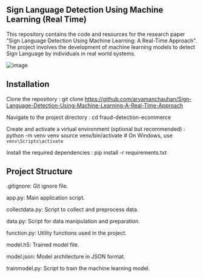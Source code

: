## Sign Language Detection Using Machine Learning (Real Time)


This repository contains the code and resources for the research paper "Sign Language Detection Using Machine Learning:
A Real-Time Approach". The project involves the development of machine learning models to detect Sign Language by individuals in real world systems.


![image](https://github.com/aryamanchauhan/Sign-Language-Detection-Using-Machine-Learning-A-Real-Time-Approach/assets/132805331/dea4613b-b73e-45d4-97c8-020fd0a6e174)


## Installation

Clone the repository : git clone https://github.com/aryamanchauhan/Sign-Language-Detection-Using-Machine-Learning-A-Real-Time-Approach

Navigate to the project directory : cd fraud-detection-ecommerce

Create and activate a virtual environment (optional but recommended) : python -m venv venv
source venv/bin/activate  # On Windows, use `venv\Scripts\activate`

Install the required dependencies : pip install -r requirements.txt

## Project Structure
.gitignore: Git ignore file.

app.py: Main application script.

collectdata.py: Script to collect and preprocess data.

data.py: Script for data manipulation and preparation.

function.py: Utility functions used in the project.

model.h5: Trained model file.

model.json: Model architecture in JSON format.

trainmodel.py: Script to train the machine learning model.
